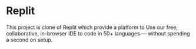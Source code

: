 # Replit
This project is clone of Replit which provide a platform to Use our free, collaborative, in-browser IDE to code in 50+ languages — without spending a second on setup.
